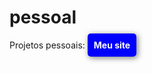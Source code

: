 # pessoal
<body>
 Projetos pessoais:
    <a href="projetopessoal/index.html" target="_blank" style="padding: 10px; background-color: blue; border-radius: 5px; color: white; text-decoration: none; box-shadow: 2px 2px 10px rgba(0, 0, 0, 0.521); font-weight: bold; ">Meu site</a>
</body>

